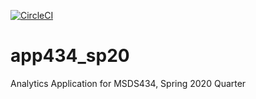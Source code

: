 [![CircleCI](https://circleci.com/<gh>/<tjwatt15>/<app434_sp20>.svg?style=svg&circle-token=<b7eb8aecaa506de197e10e5fa9040aafc9b094f1>)](<https://app.circleci.com/pipelines/github/tjwatt15/app434_sp20>)

# app434_sp20
Analytics Application for MSDS434, Spring 2020 Quarter
